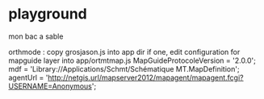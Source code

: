 # playground
mon bac a sable

orthmode : 
copy grosjason.js into app dir
if one, edit configuration for mapguide layer into app/ortmtmap.js
  MapGuideProtocoleVersion = '2.0.0';
  mdf = 'Library://Applications/Schmt/Schématique MT.MapDefinition';
  agentUrl = 'http://netgis.url/mapserver2012/mapagent/mapagent.fcgi?USERNAME=Anonymous';
